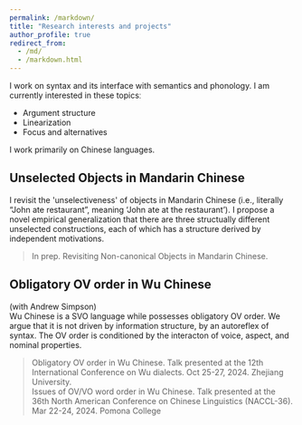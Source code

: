 ```yaml
---
permalink: /markdown/
title: "Research interests and projects"
author_profile: true
redirect_from: 
  - /md/
  - /markdown.html
---
```

I work on syntax and its interface with semantics and phonology. I am currently interested in these topicsː <br> 
* Argument structure
* Linearization
* Focus and alternatives <br>
  
I work primarily on Chinese languages.


## Unselected Objects in Mandarin Chinese
I revisit the 'unselectiveness' of objects in Mandarin Chinese (i.e., literally “John ate restaurant”, meaning ‘John ate at the restaurant’). I propose a novel empirical generalization that there are three structually different unselected constructions, each of which has a structure derived by independent motivations.

> In prep. Revisiting Non-canonical Objects in Mandarin Chinese.

## Obligatory OV order in Wu Chinese
(with Andrew Simpson) <br>
Wu Chinese is a SVO language while possesses obligatory OV order. We argue that it is not driven by information structure, by an autoreflex of syntax. The OV order is conditioned by the interacton of voice, aspect, and nominal properties.

  > Obligatory OV order in Wu Chinese. Talk presented at the 12th International Conference on Wu dialects. Oct 25-27, 2024. Zhejiang University.<br>
  > Issues of OV/VO word order in Wu Chinese. Talk presented at the 36th North American Conference on Chinese Linguistics (NACCL-36). Mar 22-24, 2024. Pomona College



